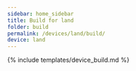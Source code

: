 ```yaml
---
sidebar: home_sidebar
title: Build for land
folder: build
permalink: /devices/land/build/
device: land
---
```

{% include templates/device_build.md %}
